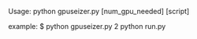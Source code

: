 Usage: python gpuseizer.py [num_gpu_needed] [script]

example:
  $ python gpuseizer.py 2 python run.py
